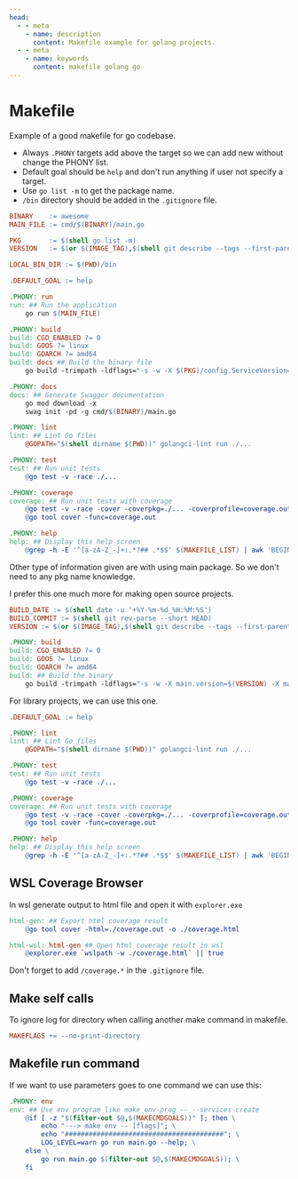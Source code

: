 ```yaml
---
head:
  - - meta
    - name: description
      content: Makefile example for golang projects.
  - - meta
    - name: keywords
      content: makefile golang go
---
```


# Makefile

Example of a good makefile for go codebase.

- Always `.PHONY` targets add above the target so we can add new without change the PHONY list.
- Default goal should be `help` and don't run anything if user not specify a target.
- Use `go list -m` to get the package name.
- `/bin` directory should be added in the `.gitignore` file.

```makefile
BINARY    := awesome
MAIN_FILE := cmd/$(BINARY)/main.go

PKG       := $(shell go list -m)
VERSION   := $(or $(IMAGE_TAG),$(shell git describe --tags --first-parent --match "v*" 2> /dev/null || echo v0.0.0))

LOCAL_BIN_DIR := $(PWD)/bin

.DEFAULT_GOAL := help

.PHONY: run
run: ## Run the application
	go run $(MAIN_FILE)

.PHONY: build
build: CGO_ENABLED ?= 0
build: GOOS ?= linux
build: GOARCH ?= amd64
build: docs ## Build the binary file
	go build -trimpath -ldflags="-s -w -X $(PKG)/config.ServiceVersion=$(VERSION)" -o $(LOCAL_BIN_DIR)/$(BINARY) $(MAIN_FILE)

.PHONY: docs
docs: ## Generate Swagger documentation
	go mod download -x
	swag init -pd -g cmd/$(BINARY)/main.go

.PHONY: lint
lint: ## Lint Go files
	@GOPATH="$(shell dirname $(PWD))" golangci-lint run ./...

.PHONY: test
test: ## Run unit tests
	@go test -v -race ./...

.PHONY: coverage
coverage: ## Run unit tests with coverage
	@go test -v -race -cover -coverpkg=./... -coverprofile=coverage.out -covermode=atomic ./...
	@go tool cover -func=coverage.out

.PHONY: help
help: ## Display this help screen
	@grep -h -E '^[a-zA-Z_-]+:.*?## .*$$' $(MAKEFILE_LIST) | awk 'BEGIN {FS = ":.*?## "}; {printf "\033[36m%-30s\033[0m %s\n", $$1, $$2}'
```

Other type of information given are with using main package. So we don't need to any pkg name knowledge.

I prefer this one much more for making open source projects.

```makefile
BUILD_DATE := $(shell date -u '+%Y-%m-%d_%H:%M:%S')
BUILD_COMMIT := $(shell git rev-parse --short HEAD)
VERSION := $(or $(IMAGE_TAG),$(shell git describe --tags --first-parent --match "v*" 2> /dev/null || echo v0.0.0))

.PHONY: build
build: CGO_ENABLED ?= 0
build: GOOS ?= linux
build: GOARCH ?= amd64
build: ## Build the binary
	go build -trimpath -ldflags="-s -w -X main.version=$(VERSION) -X main.commit=$(BUILD_COMMIT) -X main.date=$(BUILD_DATE)" -o bin/$(BINARY_NAME) $(BINARY_PATH)
```

For library projects, we can use this one.

```makefile
.DEFAULT_GOAL := help

.PHONY: lint
lint: ## Lint Go files
	@GOPATH="$(shell dirname $(PWD))" golangci-lint run ./...

.PHONY: test
test: ## Run unit tests
	@go test -v -race ./...

.PHONY: coverage
coverage: ## Run unit tests with coverage
	@go test -v -race -cover -coverpkg=./... -coverprofile=coverage.out -covermode=atomic ./...
	@go tool cover -func=coverage.out

.PHONY: help
help: ## Display this help screen
	@grep -h -E '^[a-zA-Z_-]+:.*?## .*$$' $(MAKEFILE_LIST) | awk 'BEGIN {FS = ":.*?## "}; {printf "\033[36m%-30s\033[0m %s\n", $$1, $$2}'
```

## WSL Coverage Browser

In wsl generate output to html file and open it with `explorer.exe`

```makefile
html-gen: ## Export html coverage result
	@go tool cover -html=./coverage.out -o ./coverage.html

html-wsl: html-gen ## Open html coverage result in wsl
	@explorer.exe `wslpath -w ./coverage.html` || true
```

Don't forget to add `/coverage.*` in the `.gitignore` file.

## Make self calls

To ignore log for directory when calling another make command in makefile.

```makefile
MAKEFLAGS += --no-print-directory
```

## Makefile run command

If we want to use parameters goes to one command we can use this:

```makefile
.PHONY: env
env: ## Use env program like make env-prog -- --services-create
	@if [ -z "$(filter-out $@,$(MAKECMDGOALS))" ]; then \
		echo "---> make env -- [flags]"; \
		echo "########################################"; \
		LOG_LEVEL=warn go run main.go --help; \
	else \
		go run main.go $(filter-out $@,$(MAKECMDGOALS)); \
	fi
```
